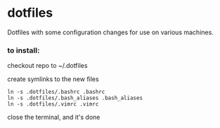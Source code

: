 # dotfiles
Dotfiles with some configuration changes for use on various machines.

### to install:
checkout repo to ~/.dotfiles

create symlinks to the new files

    ln -s .dotfiles/.bashrc .bashrc
    ln -s .dotfiles/.bash_aliases .bash_aliases
    ln -s .dotfiles/.vimrc .vimrc

close the terminal, and it's done
